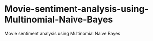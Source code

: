 # Movie-sentiment-analysis-using-Multinomial-Naive-Bayes
Movie sentiment analysis using Multinomial Naive Bayes
